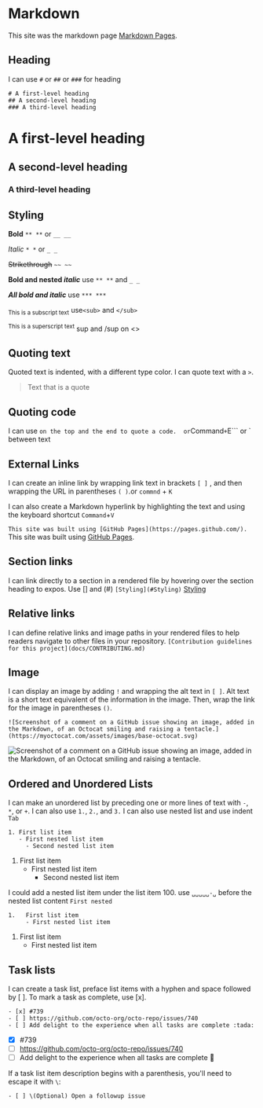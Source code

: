 # Markdown
This site was the markdown page [Markdown Pages](https://docs.github.com/en/get-started/writing-on-github/getting-started-with-writing-and-formatting-on-github/basic-writing-and-formatting-syntax).

## Heading
I can use `#` or `##` or `###` for heading
```
# A first-level heading 
## A second-level heading
### A third-level heading
```

# A first-level heading 
## A second-level heading
### A third-level heading

## Styling
**Bold** `** **` or `__ __`

*Italic*  `* *` or `_ _`

~~Strikethrough~~ `~~ ~~`

**Bold and nested _italic_** use `** **` and `_ _`

***All bold and italic*** use `*** ***`

<sub>This is a subscript text</sub>  use`<sub>` and `</sub>`

<sup>This is a superscript text</sup> sup and /sup on <>

## Quoting text
Quoted text is indented, with a different type color.
I can quote text with a `>`.
> Text that is a quote

## Quoting code
I can use ``` on the top and the end to quote a code. 
or ```Command```+```E```
or ` between text

## External Links
I can create an inline link by wrapping link text in brackets `[ ]` , and then wrapping the URL in parentheses `( )`.or `commnd` + `K`

I can also create a Markdown hyperlink by highlighting the text and using the keyboard shortcut `Command`+`V`

`This site was built using [GitHub Pages](https://pages.github.com/).`
This site was built using [GitHub Pages](https://pages.github.com/).

## Section links
I can link directly to a section in a rendered file by hovering over the section heading to expos.
Use [] and (#)
`[Styling](#Styling)`
[Styling](#Styling) 

## Relative links
I can define relative links and image paths in your rendered files to help readers navigate to other files in your repository.
`[Contribution guidelines for this project](docs/CONTRIBUTING.md)`

## Image
I can display an image by adding `!` and wrapping the alt text in `[ ]`. Alt text is a short text equivalent of the information in the image. Then, wrap the link for the image in parentheses `()`.

`![Screenshot of a comment on a GitHub issue showing an image, added in the Markdown, of an Octocat smiling and raising a tentacle.](https://myoctocat.com/assets/images/base-octocat.svg)`

![Screenshot of a comment on a GitHub issue showing an image, added in the Markdown, of an Octocat smiling and raising a tentacle.](https://myoctocat.com/assets/images/base-octocat.svg)

## Ordered and Unordered Lists
I can make an unordered list by preceding one or more lines of text with `-`, `*`, or `+`.
I can also use `1.`, `2.`, and `3.`
I can also use nested list and use indent `Tab`
```
1. First list item
   - First nested list item
     - Second nested list item
```
1. First list item
   - First nested list item
     - Second nested list item

 I could add a nested list item under the list item 100. use `␣␣␣␣␣-␣` before the nested list content `First nested`

 ```
 1.   First list item
      - First nested list item
 ```

 1.   First list item
      - First nested list item

## Task lists
I can create a task list, preface list items with a hyphen and space followed by [ ]. To mark a task as complete, use [x].

```
- [x] #739
- [ ] https://github.com/octo-org/octo-repo/issues/740
- [ ] Add delight to the experience when all tasks are complete :tada:
```
- [x] #739
- [ ] https://github.com/octo-org/octo-repo/issues/740
- [ ] Add delight to the experience when all tasks are complete :tada:

If a task list item description begins with a parenthesis, you'll need to escape it with `\`:

`- [ ] \(Optional) Open a followup issue`
